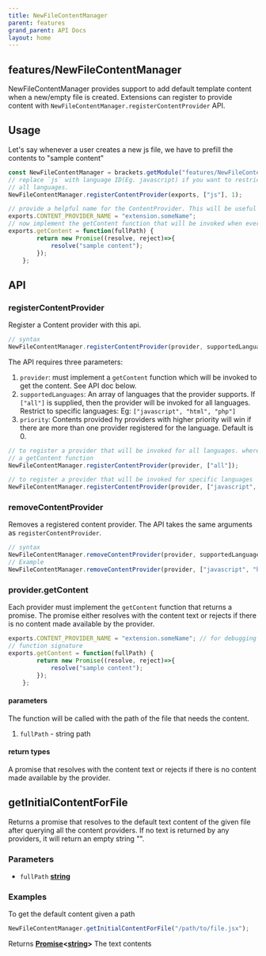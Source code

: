 ```yaml
---
title: NewFileContentManager
parent: features
grand_parent: API Docs
layout: home
---
```

<!-- Generated by documentation.js. Update this documentation by updating the source code. -->

## features/NewFileContentManager

NewFileContentManager provides support to add default template content when a new/empty file is created.
Extensions can register to provide content with `NewFileContentManager.registerContentProvider` API.

## Usage

Let's say whenever a user creates a new js file, we have to prefill the contents to "sample content"

```js
const NewFileContentManager = brackets.getModule("features/NewFileContentManager");
// replace `js` with language ID(Eg. javascript) if you want to restrict the preview to js files only. use `all` for
// all languages.
NewFileContentManager.registerContentProvider(exports, ["js"], 1);

// provide a helpful name for the ContentProvider. This will be useful if you have to debug.
exports.CONTENT_PROVIDER_NAME = "extension.someName";
// now implement the getContent function that will be invoked when ever user creates a new empty file.
exports.getContent = function(fullPath) {
        return new Promise((resolve, reject)=>{
            resolve("sample content");
        });
    };
```

## API

### registerContentProvider

Register a Content provider with this api.

```js
// syntax
NewFileContentManager.registerContentProvider(provider, supportedLanguages, priority);
```

The API requires three parameters:

1.  `provider`: must implement a  `getContent` function which will be invoked to get the content. See API doc below.
2.  `supportedLanguages`: An array of languages that the provider supports. If `["all"]` is supplied, then the
    provider will be invoked for all languages. Restrict to specific languages: Eg: `["javascript", "html", "php"]`
3.  `priority`: Contents provided hy providers with higher priority will win if there are more than
    one provider registered for the language. Default is 0.

```js
// to register a provider that will be invoked for all languages. where provider is any object that implements
// a getContent function
NewFileContentManager.registerContentProvider(provider, ["all"]);

// to register a provider that will be invoked for specific languages
NewFileContentManager.registerContentProvider(provider, ["javascript", "html", "php"]);
```

### removeContentProvider

Removes a registered content provider. The API takes the same arguments as `registerContentProvider`.

```js
// syntax
NewFileContentManager.removeContentProvider(provider, supportedLanguages);
// Example
NewFileContentManager.removeContentProvider(provider, ["javascript", "html"]);
```

### provider.getContent

Each provider must implement the `getContent` function that returns a promise. The promise either resolves with
the content text or rejects if there is no content made available by the provider.

```js
exports.CONTENT_PROVIDER_NAME = "extension.someName"; // for debugging
// function signature
exports.getContent = function(fullPath) {
        return new Promise((resolve, reject)=>{
            resolve("sample content");
        });
    };
```

#### parameters

The function will be called with the path of the file that needs the content.

1.  `fullPath` - string path

#### return types

A promise that resolves with the content text or rejects if there is no content made available by the provider.

## getInitialContentForFile

Returns a promise that resolves to the default text content of the given file after querying
all the content providers. If no text is returned by any providers, it will return an empty string "".

### Parameters

*   `fullPath` **[string][1]** 

### Examples

To get the default content given a path

```javascript
NewFileContentManager.getInitialContentForFile("/path/to/file.jsx");
```

Returns **[Promise][2]<[string][1]>** The text contents

[1]: https://developer.mozilla.org/docs/Web/JavaScript/Reference/Global_Objects/String

[2]: https://developer.mozilla.org/docs/Web/JavaScript/Reference/Global_Objects/Promise
